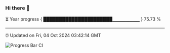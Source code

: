 ### Hi there 👋

⏳ Year progress { ██████████████████████▁▁▁▁▁▁▁▁ } 75.73 %

---

⏰ Updated on Fri, 04 Oct 2024 03:42:14 GMT

![Progress Bar CI](https://github.com/IshwaranRudhara/GIT-ACTION/workflows/Progress%20Bar%20CI/badge.svg)
